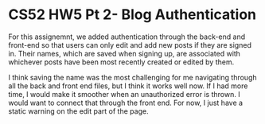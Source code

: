 # CS52 HW5 Pt 2- Blog Authentication

For this assignemnt, we added authentication through the back-end and front-end so that users can only edit and add new posts if they are signed in. Their names, which are saved when signing up, are associated with whichever posts have been most recently created or edited by them.

I think saving the name was the most challenging for me navigating through all the back and front end files, but I think it works well now. If I had more time, I would make it smoother when an unauthorized error is thrown. I would want to connect that through the front end. For now, I just have a static warning on the edit part of the page.
